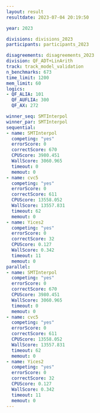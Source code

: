 ```yaml
---
layout: result
resultdate: 2023-07-04 20:19:50

year: 2023

divisions: divisions_2023
participants: participants_2023

disagreements: disagreements_2023
division: QF_ADT+LinArith
track: track_model_validation
n_benchmarks: 673
time_limit: 1200
mem_limit: 60
logics:
- QF_ALIA: 101
  QF_AUFLIA: 300
  QF_AX: 272

winner_seq: SMTInterpol
winner_par: SMTInterpol
sequential:
- name: SMTInterpol
  competing: "yes"
  errorScore: 0
  correctScore: 670
  CPUScore: 3980.451
  WallScore: 3060.965
  timeout: 0
  memout: 0
- name: cvc5
  competing: "yes"
  errorScore: 0
  correctScore: 611
  CPUScore: 13558.052
  WallScore: 13557.831
  timeout: 62
  memout: 0
- name: Yices2
  competing: "yes"
  errorScore: 0
  correctScore: 32
  CPUScore: 0.127
  WallScore: 0.342
  timeout: 11
  memout: 0
parallel:
- name: SMTInterpol
  competing: "yes"
  errorScore: 0
  correctScore: 670
  CPUScore: 3980.451
  WallScore: 3060.965
  timeout: 0
  memout: 0
- name: cvc5
  competing: "yes"
  errorScore: 0
  correctScore: 611
  CPUScore: 13558.052
  WallScore: 13557.831
  timeout: 62
  memout: 0
- name: Yices2
  competing: "yes"
  errorScore: 0
  correctScore: 32
  CPUScore: 0.127
  WallScore: 0.342
  timeout: 11
  memout: 0
---
```

